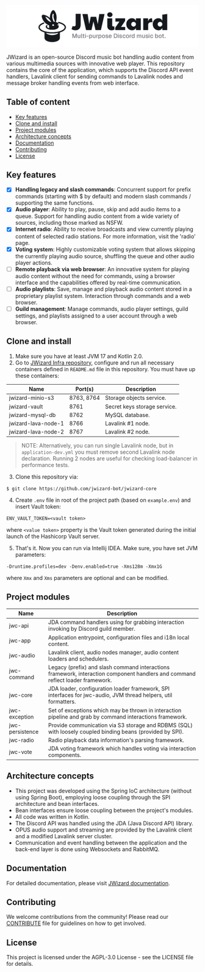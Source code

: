 ![](.github/banner.png)

JWizard is an open-source Discord music bot handling audio content from various multimedia sources with innovative web
player. This repository contains the core of the application, which supports the Discord API event handlers, Lavalink
client for sending commands to Lavalink nodes and message broker handling events from web interface.

## Table of content

* [Key features](#key-features)
* [Clone and install](#clone-and-install)
* [Project modules](#project-modules)
* [Architecture concepts](#architecture-concepts)
* [Documentation](#documentation)
* [Contributing](#contributing)
* [License](#license)

## Key features

- [x] **Handling legacy and slash commands**: Concurrent support for prefix commands (starting with $ by default) and
  modern slash commands / supporting the same functions.
- [x] **Audio player**: Ability to play, pause, skip and add audio items to a queue. Support for handling audio content
  from a wide variety of sources, including those marked as NSFW.
- [x] **Internet radio**: Ability to receive broadcasts and view currently playing content of selected radio stations.
  For more information, visit the 'radio' page.
- [x] **Voting system**: Highly customizable voting system that allows skipping the currently playing audio source,
  shuffling the queue and other audio player actions.
- [ ] **Remote playback via web browser**: An innovative system for playing audio content without the need for commands,
  using a browser interface and the capabilities offered by real-time communication.
- [ ] **Audio playlists**: Save, manage and playback audio content stored in a proprietary playlist system. Interaction
  through commands and a web browser.
- [ ] **Guild management**: Manage commands, audio player settings, guild settings, and playlists assigned to a user
  account through a web browser.

## Clone and install

1. Make sure you have at least JVM 17 and Kotlin 2.0.
2. Go to [JWizard Infra repository](https://github.com/jwizard-bot/jwizard-infra), configure and run all necessary
   containers defined in `README.md` file in this repository. You must have up these containers:

| Name                | Port(s)    | Description                  |
|---------------------|------------|------------------------------|
| jwizard-minio-s3    | 8763, 8764 | Storage objects service.     |
| jwizard-vault       | 8761       | Secret keys storage service. |
| jwizard-mysql-db    | 8762       | MySQL database.              |
| jwizard-lava-node-1 | 8766       | Lavalink #1 node.            |
| jwizard-lava-node-2 | 8767       | Lavalink #2 node.            |

> NOTE: Alternatively, you can run single Lavalink node, but in `application-dev.yml` you must remove second Lavalink
> node declaration. Running 2 nodes are useful for checking load-balancer in performance tests.

3. Clone this repository via:

```shell
$ git clone https://github.com/jwizard-bot/jwizard-core
```

4. Create `.env` file in root of the project path (based on `example.env`) and insert Vault token:

```properties
ENV_VAULT_TOKEN=<vault token>
```

where `<value token>` property is the Vault token generated during the initial launch of the Hashicorp Vault server.

5. That's it. Now you can run via Intellij IDEA. Make sure, you have set JVM parameters:

```
-Druntime.profiles=dev -Denv.enabled=true -Xms128m -Xmx1G
```

where `Xmx` and `Xms` parameters are optional and can be modified.

## Project modules

| Name            | Description                                                                                                                    |
|-----------------|--------------------------------------------------------------------------------------------------------------------------------|
| jwc-api         | JDA command handlers using for grabbing interaction invoking by Discord guild member.                                          |
| jwc-app         | Application entrypoint, configuration files and i18n local content.                                                            |
| jwc-audio       | Lavalink client, audio nodes manager, audio content loaders and schedulers.                                                    |
| jwc-command     | Legacy (prefix) and slash command interactions framework, interaction component handlers and command reflect loader framework. |
| jwc-core        | JDA loader, configuration loader framework, SPI interfaces for jwc-audio, JVM thread helpers, util formatters.                 |
| jwc-exception   | Set of exceptions which may be thrown in interaction pipeline and grab by command interactions framework.                      |
| jwc-persistence | Provide communication via S3 storage and RDBMS (SQL) with loosely coupled binding beans (provided by SPI).                     |
| jwc-radio       | Radio playback data information's parsing framework.                                                                           |
| jwc-vote        | JDA voting framework which handles voting via interaction components.                                                          |

## Architecture concepts

* This project was developed using the Spring IoC architecture (without using Spring Boot), employing loose coupling
  through the SPI architecture and bean interfaces.
* Bean interfaces ensure loose coupling between the project's modules.
* All code was written in Kotlin.
* The Discord API was handled using the JDA (Java Discord API) library.
* OPUS audio support and streaming are provided by the Lavalink client and a modified Lavalink server cluster.
* Communication and event handling between the application and the back-end layer is done using Websockets and RabbitMQ.

## Documentation

For detailed documentation, please visit [JWizard documentation](https://jwizard.pl/docs).

## Contributing

We welcome contributions from the community! Please read our [CONTRIBUTE](./CONTRIBUTE.md) file for guidelines on how
to get involved.

## License

This project is licensed under the AGPL-3.0 License - see the LICENSE file for details.
